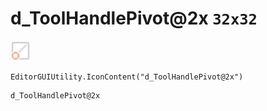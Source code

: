# d_ToolHandlePivot@2x `32x32`
<img src="/img/d_ToolHandlePivot.png" width=32 height=32>

``` CSharp
EditorGUIUtility.IconContent("d_ToolHandlePivot@2x")
```
```
d_ToolHandlePivot@2x
```
